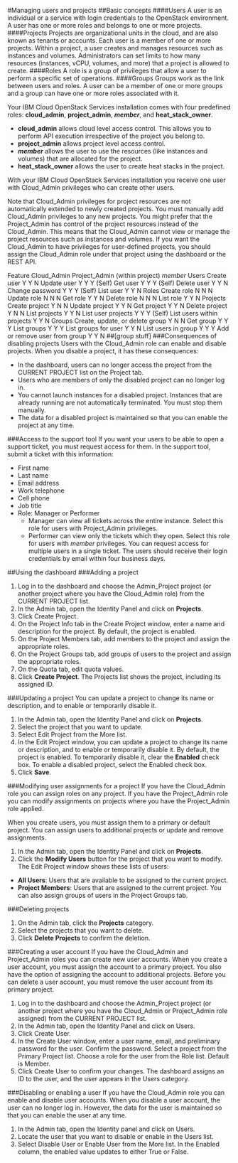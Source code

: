 #Managing users and projects
##Basic concepts
####Users
A user is an individual or a service with login credentials to the OpenStack environment. A user has one or more roles and belongs to one or more projects.
####Projects
Projects are organizational units in the cloud, and are also known as tenants or accounts. Each user is a member of one or more projects. Within a project, a user creates and manages resources such as instances and volumes. Administrators can set limits to how many resources (instances, vCPU, volumes, and more) that a project is allowed to create.
####Roles
A role is a group of privileges that allow a user to perform a specific set of operations.
####Groups
Groups work as the link between users and roles. A user can be a member of one or more groups and a group can have one or more roles associated with it.

Your IBM Cloud OpenStack Services installation comes with four predefined roles: **cloud_admin**, **project_admin**, **_member_**, and **heat_stack_owner**.

- **cloud_admin** allows cloud level access control. This allows you to perform API execution irrespective of the project you belong to.
- **project_admin** allows project level access control.
- **_member_** allows the user to use the resources (like instances and volumes) that are allocated for the project.
- **heat_stack_owner** allows the user to create heat stacks in the project.

With your IBM Cloud OpenStack Services installation you receive one user with Cloud_Admin privileges who can create other users.

Note that Cloud_Admin privileges for project resources are not automatically extended to newly created projects. You must manually add Cloud_Admin privileges to any new projects. You might prefer that the Project_Admin has control of the project resources instead of the Cloud_Admin. This means that the Cloud_Admin cannot view or manage the project resources such as instances and volumes. If you want the Cloud_Admin to have privileges for user-defined projects, you should assign the Cloud_Admin role under that project using the dashboard or the REST API.

Feature Cloud_Admin Project_Admin (within project)  _member_
Users
Create user Y   Y   N
Update user Y   Y   Y (Self)
Get user    Y   Y   Y (Self)
Delete user Y   Y   N
Change password Y   Y   Y (Self)
List user   Y   Y   N
Roles
Create role N   N   N
Update role N   N   N
Get role    Y   Y   N
Delete role N   N   N
List role   Y   Y   N
Projects
Create project  Y   N   N
Update project  Y   Y   N
Get project Y   Y   N
Delete project  Y   N   N
List projects   Y   Y   N
List user projects  Y   Y   Y (Self)
List users within projects  Y   Y   N
Groups
Create, update, or delete group Y   N   N
Get group   Y   Y   Y
List groups Y   Y   Y
List groups for user    Y   Y   N
List users in group Y   Y   Y
Add or remove user from group   Y   Y   N
##[group stuff]
###Consequences of disabling projects
Users with the Cloud_Admin role can enable and disable projects. When you disable a project, it has these consequences:

- In the dashboard, users can no longer access the project from the CURRENT PROJECT list on the Project tab.
- Users who are members of only the disabled project can no longer log in.
- You cannot launch instances for a disabled project. Instances that are already running are not automatically terminated. You must stop them manually.
- The data for a disabled project is maintained so that you can enable the project at any time.

###Access to the support tool
If you want your users to be able to open a support ticket, you must request access for them. In the support tool, submit a ticket with this information:

- First name
- Last name
- Email address
- Work telephone
- Cell phone
- Job title
- Role: Manager or Performer
  - Manager can view all tickets across the entire instance. Select this role for users with Project_Admin privileges.
  - Performer can view only the tickets which they open. Select this role for users with _member_ privileges.
You can request access for multiple users in a single ticket. The users should receive their login credentials by email within four business days.

##Using the dashboard
###Adding a project
1. Log in to the dashboard and choose the Admin_Project project (or another project where you have the Cloud_Admin role) from the CURRENT PROJECT list.
2. In the Admin tab, open the Identity Panel and click on **Projects**.
3. Click Create Project.
4. On the Project Info tab in the Create Project window, enter a name and description for the project. By default, the project is enabled.
5. On the Project Members tab, add members to the project and assign the appropriate roles.
6. On the Project Groups tab, add groups of users to the project and assign the appropriate roles.
7. On the Quota tab, edit quota values.
8. Click **Create Project**.
The Projects list shows the project, including its assigned ID.

###Updating a project
You can update a project to change its name or description, and to enable or temporarily disable it.

1. In the Admin tab, open the Identity Panel and click on **Projects**.
2. Select the project that you want to update.
3. Select Edit Project from the More list.
4. In the Edit Project window, you can update a project to change its name or description, and to enable or temporarily disable it. By default, the project is enabled. To temporarily disable it, clear the **Enabled** check box. To enable a disabled project, select the Enabled check box.
5. Click **Save**.

###Modifying user assignments for a project
If you have the Cloud_Admin role you can assign roles on any project. If you have the Project_Admin role you can modify assignments on projects where you have the Project_Admin role applied.

When you create users, you must assign them to a primary or default project. You can assign users to additional projects or update and remove assignments.

1. In the Admin tab, open the Identity Panel and click on **Projects**.
2. Click the **Modify Users** button for the project that you want to modify.
The Edit Project window shows these lists of users:

- **All Users**: Users that are available to be assigned to the current project.
- **Project Members**: Users that are assigned to the current project.
You can also assign groups of users in the Project Groups tab.

###Deleting projects
1. On the Admin tab, click the **Projects** category.
2. Select the projects that you want to delete.
3. Click **Delete Projects** to confirm the deletion.

###Creating a user account
If you have the Cloud_Admin and Project_Admin roles you can create new user accounts. When you create a user account, you must assign the account to a primary project. You also have the option of assigning the account to additional projects. Before you can delete a user account, you must remove the user account from its primary project.

1. Log in to the dashboard and choose the Admin_Project project (or another project where you have the Cloud_Admin or Project_Admin role assigned) from the CURRENT PROJECT list.
2. In the Admin tab, open the Identity Panel and click on Users.
3. Click Create User.
4. In the Create User window, enter a user name, email, and preliminary password for the user. Confirm the password. Select a project from the Primary Project list. Choose a role for the user from the Role list. Default is Member.
5. Click Create User to confirm your changes.
The dashboard assigns an ID to the user, and the user appears in the Users category.

###Disabling or enabling a user
If you have the Cloud_Admin role you can enable and disable user accounts. When you disable a user account, the user can no longer log in. However, the data for the user is maintained so that you can enable the user at any time.

1. In the Admin tab, open the Identity panel and click on Users.
2. Locate the user that you want to disable or enable in the Users list.
3. Select Disable User or Enable User from the More list.
In the Enabled column, the enabled value updates to either True or False.


